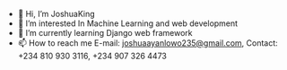 - 👋 Hi, I’m JoshuaKing
- 👀 I’m interested In Machine Learning and web development
- 🌱 I’m currently learning Django web framework
- 📫 How to reach me 
E-mail: joshuaayanlowo235@gmail.com,
Contact: +234 810 930 3116, +234 907 326 4473

<!---
Yeshua235/Yeshua235 is a ✨ special ✨ repository because its `README.md` (this file) appears on your GitHub profile.
You can click the Preview link to take a look at your changes.
--->
